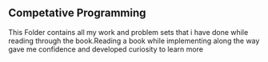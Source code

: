 ## Competative Programming

This Folder contains all my work and problem sets that i have done while reading through the book.Reading a book while implementing along the way gave me confidence and developed curiosity to learn more